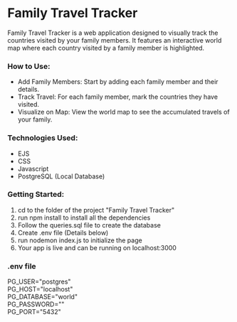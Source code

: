 # Family Travel Tracker
Family Travel Tracker is a web application designed to visually track the countries visited by your family members. It features an interactive world map where each country visited by a family member is highlighted.
### How to Use:
- Add Family Members: Start by adding each family member and their details.
- Track Travel: For each family member, mark the countries they have visited.
- Visualize on Map: View the world map to see the accumulated travels of your family.
### Technologies Used:
- EJS
- CSS
- Javascript
- PostgreSQL (Local Database)
### Getting Started:
1. cd to the folder of the project "Family Travel Tracker"
2. run npm install to install all the dependencies
3. Follow the queries.sql file to create the database
4. Create .env file (Details below)
5. run nodemon index.js to initialize the page
5. Your app is live and can be running on localhost:3000

### .env file 
PG_USER="postgres" \
PG_HOST="localhost" \
PG_DATABASE="world" \
PG_PASSWORD="<Your password here>" \
PG_PORT="5432"
